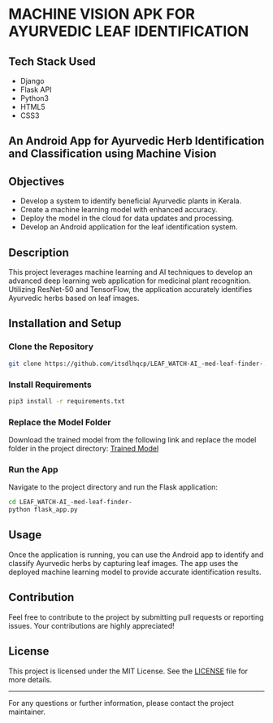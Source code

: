 
# MACHINE VISION APK FOR AYURVEDIC LEAF IDENTIFICATION

## Tech Stack Used
- Django
- Flask API
- Python3
- HTML5
- CSS3

## An Android App for Ayurvedic Herb Identification and Classification using Machine Vision

## Objectives

- Develop a system to identify beneficial Ayurvedic plants in Kerala.
- Create a machine learning model with enhanced accuracy.
- Deploy the model in the cloud for data updates and processing.
- Develop an Android application for the leaf identification system.

## Description

This project leverages machine learning and AI techniques to develop an advanced deep learning web application for medicinal plant recognition. Utilizing ResNet-50 and TensorFlow, the application accurately identifies Ayurvedic herbs based on leaf images.

## Installation and Setup

### Clone the Repository
```bash
git clone https://github.com/itsdlhqcp/LEAF_WATCH-AI_-med-leaf-finder-.git
```

### Install Requirements
```bash
pip3 install -r requirements.txt
```

### Replace the Model Folder
Download the trained model from the following link and replace the model folder in the project directory:
[Trained Model](https://drive.google.com/file/d/1ReCSTXoSDQsdjFMnzsO7z149B9kgh3E6/view?usp=drive_link)

### Run the App
Navigate to the project directory and run the Flask application:
```bash
cd LEAF_WATCH-AI_-med-leaf-finder-
python flask_app.py
```

## Usage
Once the application is running, you can use the Android app to identify and classify Ayurvedic herbs by capturing leaf images. The app uses the deployed machine learning model to provide accurate identification results.

## Contribution
Feel free to contribute to the project by submitting pull requests or reporting issues. Your contributions are highly appreciated!

## License
This project is licensed under the MIT License. See the [LICENSE](LICENSE) file for more details.

---

For any questions or further information, please contact the project maintainer.
